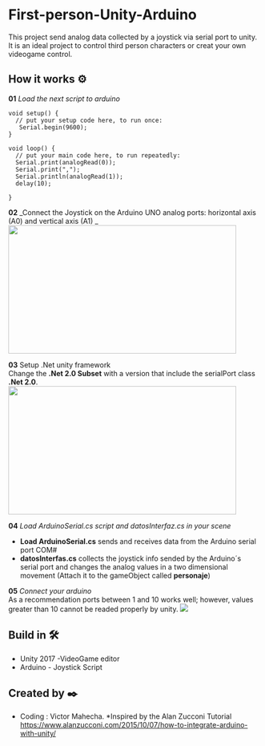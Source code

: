 # First-person-Unity-Arduino
This project send analog data collected by a joystick via serial port to unity. It is an ideal project to control third person characters or creat your own videogame control.  

## How it works ⚙️
**01** _Load the next script to arduino_
```
void setup() {
  // put your setup code here, to run once:
   Serial.begin(9600);
}

void loop() {
  // put your main code here, to run repeatedly:
  Serial.print(analogRead(0));
  Serial.print(",");
  Serial.println(analogRead(1));
  delay(10);

}
```
**02** _Connect the Joystick on the Arduino UNO analog ports: horizontal axis (A0) and vertical axis (A1) _ <br>
<image src="https://raw.githubusercontent.com/vicjomaa/First-person-Unity-Arduino/master/Images/Circuit.JPG" height="256" width="455"><image/>
  
**03** Setup .Net unity framework <br>
Change the **.Net 2.0 Subset** with a version that include the  serialPort class **.Net 2.0**. 
<image src="https://raw.githubusercontent.com/vicjomaa/First-person-Unity-Arduino/master/Images/net.JPG" height="256" width="455"><image/>

**04** _Load ArduinoSerial.cs script and datosInterfaz.cs in your scene_ <br>
* **Load ArduinoSerial.cs** sends and receives data from the Arduino serial port COM#
* **datosInterfas.cs** collects the joystick info sended by the Arduino´s serial port and changes the analog values in a two dimensional movement (Attach it to the gameObject called **personaje**)

**05** _Connect your arduino_ <br>
As a recommendation ports between 1 and 10 works well; however, values greater than 10 cannot be readed properly by unity.
<image src="https://github.com/vicjomaa/First-person-Unity-Arduino/blob/master/Images/victor.gif"><image/>

## Build in 🛠️
* Unity 2017  -VideoGame editor
* Arduino - Joystick Script



## Created by ✒️
* Coding : Victor Mahecha.
*Inspired by the Alan Zucconi Tutorial https://www.alanzucconi.com/2015/10/07/how-to-integrate-arduino-with-unity/

